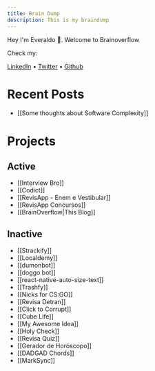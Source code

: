 ```yaml
---
title: Brain Dump
description: This is my braindump
---
```


Hey I'm Everaldo 👋. Welcome to Brainoverflow

Check my:

[LinkedIn](https://www.linkedin.com/in/everaldojuniorklawa/) • [Twitter](https://twitter.com/Everelindo) • [Github](https://github.com/juniorklawa)

# Recent Posts

- [[Some thoughts about Software Complexity]]

# Projects

## Active

- [[Interview Bro]]
- [[Codict]]
- [[RevisApp - Enem e Vestibular]]
- [[RevisApp Concursos]]
- [[BrainOverflow|This Blog]]

## Inactive

- [[Strackify]]
- [[Localdemy]]
- [[dumonbot]]
- [[doggo bot]]
- [[react-native-auto-size-text]]
- [[Trashfy]]
- [[Nicks for CS:GO]]
- [[Revisa Detran]]
- [[Click to Corrupt]]
- [[Cube Life]]
- [[My Awesome Idea]]
- [[Holy Check]]
- [[Revisa Quiz]]
- [[Gerador de Horóscopo]]
- [[DADGAD Chords]]
- [[MarkSync]]
